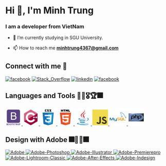 # Hi 👋, I'm Minh Trung
### I am a developer from VietNam



- 🔭 I’m currently studying in SGU University.

- 📫 How to reach me **minhtrung4367@gmail.com**

## Connect with me 👀
<!--<p align="left">
<a href="https://www.instagram.com/dh.baotrung/" target="blank"><img align="center" src="https://cdn.jsdelivr.net/npm/simple-icons@3.0.1/icons/instagram.svg" alt="d.h.baotrung" height="30" width="40" /></a>
<a href="https://twitter.com/M_Aylmer10" target="blank"><img align="center" src="https://cdn.jsdelivr.net/npm/simple-icons@3.0.1/icons/twitter.svg" alt="M_Aylmer10" height="30" width="40" /></a>
<a href="https://www.facebook.com/NguyenDucMinhTrung0110/" target="blank"><img align="center" src="https://cdn.jsdelivr.net/npm/simple-icons@3.0.1/icons/facebook.svg" alt="minhtrung" height="30" width="40" /></a>
<a href="https://stackoverflow.com/users/16317058/nguyen-duc-minh-trung" target="blank"><img align="center" src="https://cdn.jsdelivr.net/npm/simple-icons@3.0.1/icons/stackoverflow.svg" alt="MinhTrung" height="30" width="40" /></a>
</p>-->

<a href="https://www.facebook.com/NguyenDucMinhTrung0110/" target="blank"><img align="center" src="https://img.shields.io/badge/Facebook-1877F2?style=for-the-badge&logo=facebook&logoColor=white" alt="facebook"/></a>
<a href="https://stackoverflow.com/users/16317058/nguyen-duc-minh-trung" target="blank"><img align="center" src="https://img.shields.io/badge/Stack_Overflow-FE7A16?style=for-the-badge&logo=stack-overflow&logoColor=white" alt="Stack_Overflow"/></a>
<a href="https://twitter.com/M_Aylmer10" target="blank"><img align="center" src="https://img.shields.io/badge/Twitter-47aeef?style=for-the-badge&logo=twitter&logoColor=white" alt="linkedin"/></a>
<a href="https://www.instagram.com/dh.baotrung/" target="blank"><img align="center" src="https://img.shields.io/badge/Instagram-fd009b?style=for-the-badge&logo=instagram&logoColor=white" alt="facebook"/></a>


## Languages and Tools 🥃🥇🎖🏆🎆
<p align="left"> <a href="https://getbootstrap.com" target="_blank">
<img src="https://raw.githubusercontent.com/devicons/devicon/master/icons/bootstrap/bootstrap-plain-wordmark.svg" alt="bootstrap4" width="50" height="50"/> </a> 
<a href="https://www.w3schools.com/cpp/" target="_blank"> <img src="https://raw.githubusercontent.com/devicons/devicon/master/icons/cplusplus/cplusplus-original.svg" alt="cplusplus" width="50" height="50"/> </a>
<a href="https://www.w3schools.com/css/" target="_blank"> <img src="https://raw.githubusercontent.com/devicons/devicon/master/icons/css3/css3-original-wordmark.svg" alt="css3" width="50" height="50"/> </a> 
<a href="https://www.w3.org/html/" target="_blank"> <img src="https://raw.githubusercontent.com/devicons/devicon/master/icons/html5/html5-original-wordmark.svg" alt="html5" width="50" height="50"/> </a> 
<a href="https://www.java.com" target="_blank"> <img src="https://raw.githubusercontent.com/devicons/devicon/master/icons/java/java-original.svg" alt="java" width="50" height="50"/> </a> 
<a href="https://developer.mozilla.org/en-US/docs/Web/JavaScript" target="_blank"> <img src="https://raw.githubusercontent.com/devicons/devicon/master/icons/javascript/javascript-original.svg" alt="javascript" width="50" height="50"/> </a>  
<a href="https://www.mysql.com/" target="_blank"> <img src="https://raw.githubusercontent.com/devicons/devicon/master/icons/mysql/mysql-original-wordmark.svg" alt="mysql" width="54" height="54"/> </a>  
<a href="https://www.php.net" target="_blank"> <img src="https://raw.githubusercontent.com/devicons/devicon/master/icons/php/php-original.svg" alt="php" width="50" height="50"/> </a> 
</p>


## Design with Adobe 🎆🎇🎇🎆
<p align="left"> 
<a href="https://www.adobe.com/" target="_blank"> <img src="https://cdn.jsdelivr.net/npm/simple-icons@3.0.1/icons/adobe.svg" alt="Adobe" width="50" height="50"/> </a>
<a href="https://www.adobe.com/products/photoshop.html" target="_blank"> <img src="https://cdn.jsdelivr.net/npm/simple-icons@3.0.1/icons/adobephotoshop.svg" alt="Adobe-Photoshop" width="50" height="50"/> </a>
<a href="https://www.adobe.com/products/illustrator.html" target="_blank"> <img src="https://cdn.jsdelivr.net/npm/simple-icons@3.0.1/icons/adobeillustrator.svg" alt="Adobe-Illustrator" width="50" height="50"/> </a>
<a href="https://www.adobe.com/products/premiere.html" target="_blank"> <img src="https://cdn.jsdelivr.net/npm/simple-icons@3.0.1/icons/adobepremierepro.svg" alt="Adobe-Premierepro" width="50" height="50"/> </a>
<a href="https://www.adobe.com/products/photoshop-lightroom.html" target="_blank"> <img src="https://cdn.jsdelivr.net/npm/simple-icons@3.0.1/icons/adobelightroomclassic.svg" alt="Adobe-Lightroom-Classic" width="50" height="50"/> </a>
<a href="https://www.adobe.com/" target="_blank"> <img src="https://cdn.jsdelivr.net/npm/simple-icons@3.0.1/icons/adobeaftereffects.svg" alt="Adobe-After-Effects" width="50" height="50"/> </a>
<a href="https://www.adobe.com/" target="_blank"> <img src="https://cdn.jsdelivr.net/npm/simple-icons@3.0.1/icons/adobeindesign.svg" alt="Adobe-Indesign" width="50" height="50"/> </a>

</p>

